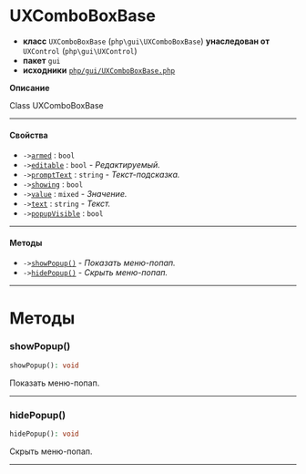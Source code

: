 # UXComboBoxBase

- **класс** `UXComboBoxBase` (`php\gui\UXComboBoxBase`) **унаследован от** `UXControl` (`php\gui\UXControl`)
- **пакет** `gui`
- **исходники** [`php/gui/UXComboBoxBase.php`](./src/main/resources/JPHP-INF/sdk/php/gui/UXComboBoxBase.php)

**Описание**

Class UXComboBoxBase

---

#### Свойства

- `->`[`armed`](#prop-armed) : `bool`
- `->`[`editable`](#prop-editable) : `bool` - _Редактируемый._
- `->`[`promptText`](#prop-prompttext) : `string` - _Текст-подсказка._
- `->`[`showing`](#prop-showing) : `bool`
- `->`[`value`](#prop-value) : `mixed` - _Значение._
- `->`[`text`](#prop-text) : `string` - _Текст._
- `->`[`popupVisible`](#prop-popupvisible) : `bool`

---

#### Методы

- `->`[`showPopup()`](#method-showpopup) - _Показать меню-попап._
- `->`[`hidePopup()`](#method-hidepopup) - _Скрыть меню-попап._

---
# Методы

<a name="method-showpopup"></a>

### showPopup()
```php
showPopup(): void
```
Показать меню-попап.

---

<a name="method-hidepopup"></a>

### hidePopup()
```php
hidePopup(): void
```
Скрыть меню-попап.

---
